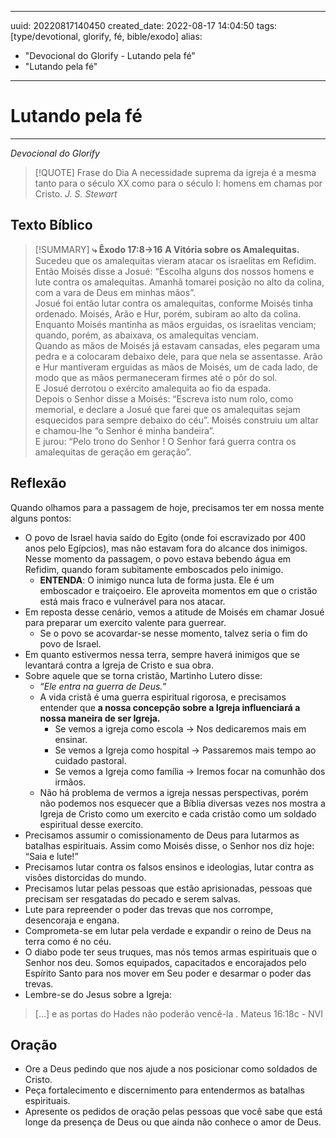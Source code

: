 

---
uuid: 20220817140450
created_date: 2022-08-17 14:04:50
tags: [type/devotional, glorify, fé, bible/exodo]
alias:
- "Devocional do Glorify - Lutando pela fé"
- "Lutando pela fé"
---
# Lutando pela fé
---
*Devocional do Glorify*

> [!QUOTE] Frase do Dia
> A necessidade suprema da igreja é a mesma tanto para o século XX como para o século I: homens em chamas por Cristo.
> *J. S. Stewart*

## Texto Bíblico
> [!SUMMARY] **⤷ Êxodo 17:8→16**
> **A Vitória sobre os Amalequitas.**  
> Sucedeu que os amalequitas vieram atacar os israelitas em Refidim.  
> Então Moisés disse a Josué: “Escolha alguns dos nossos homens e lute contra os amalequitas. Amanhã tomarei posição no alto da colina, com a vara de Deus em minhas mãos”.  
> Josué foi então lutar contra os amalequitas, conforme Moisés tinha ordenado. Moisés, Arão e Hur, porém, subiram ao alto da colina.  
> Enquanto Moisés mantinha as mãos erguidas, os israelitas venciam; quando, porém, as abaixava, os amalequitas venciam.  
> Quando as mãos de Moisés já estavam cansadas, eles pegaram uma pedra e a colocaram debaixo dele, para que nela se assentasse. Arão e Hur mantiveram erguidas as mãos de Moisés, um de cada lado, de modo que as mãos permaneceram firmes até o pôr do sol.  
> E Josué derrotou o exército amalequita ao fio da espada.  
> Depois o Senhor disse a Moisés: “Escreva isto num rolo, como memorial, e declare a Josué que farei que os amalequitas sejam esquecidos para sempre debaixo do céu”. 
> Moisés construiu um altar e chamou-lhe “o Senhor é minha bandeira”.  
> E jurou: “Pelo trono do Senhor ! O Senhor fará guerra contra os amalequitas de geração em geração”.

## Reflexão
Quando olhamos para a passagem de hoje, precisamos ter em nossa mente alguns pontos:
- O povo de Israel havia saído do Egito (onde foi escravizado por 400 anos pelo Egípcios), mas não estavam fora do alcance dos inimigos. Nesse momento da passagem, o povo estava bebendo água em Refidim, quando foram subitamente emboscados pelo inimigo.
	- **ENTENDA**: O inimigo nunca luta de forma justa. Ele é um emboscador e traiçoeiro. Ele aproveita momentos em que o cristão está mais fraco e vulnerável para nos atacar. 
- Em reposta desse cenário, vemos a atitude de Moisés em chamar Josué para preparar um exercito valente para guerrear.
	- Se o povo se acovardar-se nesse momento, talvez seria o fim do povo de Israel.
- Em quanto estivermos nessa terra, sempre haverá inimigos que se levantará contra a Igreja de Cristo e sua obra.
- Sobre aquele que se torna cristão, Martinho Lutero disse: 
	- “*Ele entra na guerra de Deus.*”
	- A vida cristã é uma guerra espiritual rigorosa, e precisamos entender que **a nossa concepção sobre a Igreja influenciará a nossa maneira de ser Igreja.**
		- Se vemos a igreja como escola → Nos dedicaremos mais em ensinar.
		- Se vemos a Igreja como hospital → Passaremos mais tempo ao cuidado pastoral.
		- Se vemos a Igreja como família → Iremos focar na comunhão dos irmãos.
	- Não há problema de vermos a igreja nessas perspectivas, porém não podemos nos esquecer que a Bíblia diversas vezes nos mostra a Igreja de Cristo como um exercito e cada cristão como um soldado espiritual desse exercito.
- Precisamos assumir o comissionamento de Deus para lutarmos as batalhas espirituais. Assim como Moisés disse, o Senhor nos diz hoje: “Saia e lute!”
- Precisamos lutar contra os falsos ensinos e ideologias, lutar contra as visões distorcidas do mundo.
- Precisamos lutar pelas pessoas que estão aprisionadas, pessoas que precisam ser resgatadas do pecado e serem salvas.
- Lute para repreender o poder das trevas que nos corrompe, desencoraja e engana.
- Comprometa-se em lutar pela verdade e expandir o reino de Deus na terra como é no céu.
- O diabo pode ter seus truques, mas nós temos armas espirituais que o Senhor nos deu. Somos equipados, capacitados e encorajados pelo Espírito Santo para nos mover em Seu poder e desarmar o poder das trevas.
- Lembre-se do Jesus sobre a  Igreja: 
> […] e as portas do Hades não poderão vencê-la . Mateus 16:18c - NVI


## Oração
- Ore a Deus pedindo que nos ajude a nos posicionar como soldados de Cristo.
- Peça fortalecimento e discernimento para entendermos as batalhas espirituais.
- Apresente os pedidos de oração pelas pessoas que você sabe que está longe da presença de Deus ou que ainda não conhece o amor de Deus.
